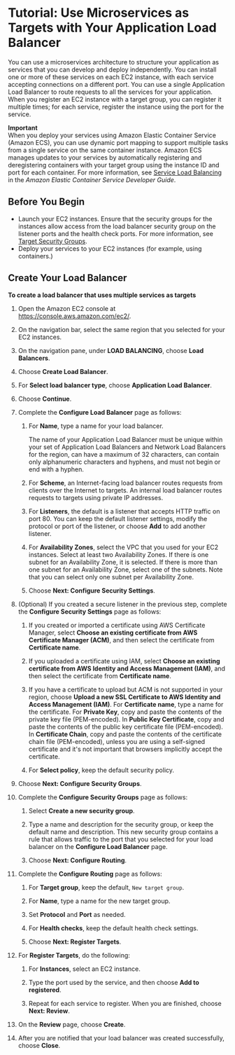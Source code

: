 # Tutorial: Use Microservices as Targets with Your Application Load Balancer<a name="tutorial-target-ecs-containers"></a>

You can use a microservices architecture to structure your application as services that you can develop and deploy independently\. You can install one or more of these services on each EC2 instance, with each service accepting connections on a different port\. You can use a single Application Load Balancer to route requests to all the services for your application\. When you register an EC2 instance with a target group, you can register it multiple times; for each service, register the instance using the port for the service\.

**Important**  
When you deploy your services using Amazon Elastic Container Service \(Amazon ECS\), you can use dynamic port mapping to support multiple tasks from a single service on the same container instance\. Amazon ECS manages updates to your services by automatically registering and deregistering containers with your target group using the instance ID and port for each container\. For more information, see [Service Load Balancing](http://docs.aws.amazon.com/AmazonECS/latest/developerguide/service-load-balancing.html) in the *Amazon Elastic Container Service Developer Guide*\.

## Before You Begin<a name="containers-prerequisites"></a>
+ Launch your EC2 instances\. Ensure that the security groups for the instances allow access from the load balancer security group on the listener ports and the health check ports\. For more information, see [Target Security Groups](target-group-register-targets.md#target-security-groups)\.
+ Deploy your services to your EC2 instances \(for example, using containers\.\)

## Create Your Load Balancer<a name="containers-create-load-balancer"></a>

**To create a load balancer that uses multiple services as targets**

1. Open the Amazon EC2 console at [https://console\.aws\.amazon\.com/ec2/](https://console.aws.amazon.com/ec2/)\.

1. On the navigation bar, select the same region that you selected for your EC2 instances\.

1. On the navigation pane, under **LOAD BALANCING**, choose **Load Balancers**\.

1. Choose **Create Load Balancer**\.

1. For **Select load balancer type**, choose **Application Load Balancer**\.

1. Choose **Continue**\.

1. Complete the **Configure Load Balancer** page as follows:

   1. For **Name**, type a name for your load balancer\.

      The name of your Application Load Balancer must be unique within your set of Application Load Balancers and Network Load Balancers for the region, can have a maximum of 32 characters, can contain only alphanumeric characters and hyphens, and must not begin or end with a hyphen\.

   1. For **Scheme**, an Internet\-facing load balancer routes requests from clients over the Internet to targets\. An internal load balancer routes requests to targets using private IP addresses\.

   1. For **Listeners**, the default is a listener that accepts HTTP traffic on port 80\. You can keep the default listener settings, modify the protocol or port of the listener, or choose **Add** to add another listener\.

   1. For **Availability Zones**, select the VPC that you used for your EC2 instances\. Select at least two Availability Zones\. If there is one subnet for an Availability Zone, it is selected\. If there is more than one subnet for an Availability Zone, select one of the subnets\. Note that you can select only one subnet per Availability Zone\.

   1. Choose **Next: Configure Security Settings**\.

1. \(Optional\) If you created a secure listener in the previous step, complete the **Configure Security Settings** page as follows:

   1. If you created or imported a certificate using AWS Certificate Manager, select **Choose an existing certificate from AWS Certificate Manager \(ACM\)**, and then select the certificate from **Certificate name**\.

   1. If you uploaded a certificate using IAM, select **Choose an existing certificate from AWS Identity and Access Management \(IAM\)**, and then select the certificate from **Certificate name**\.

   1. If you have a certificate to upload but ACM is not supported in your region, choose **Upload a new SSL Certificate to AWS Identity and Access Management \(IAM\)**\. For **Certificate name**, type a name for the certificate\. For **Private Key**, copy and paste the contents of the private key file \(PEM\-encoded\)\. In **Public Key Certificate**, copy and paste the contents of the public key certificate file \(PEM\-encoded\)\. In **Certificate Chain**, copy and paste the contents of the certificate chain file \(PEM\-encoded\), unless you are using a self\-signed certificate and it's not important that browsers implicitly accept the certificate\.

   1. For **Select policy**, keep the default security policy\.

1. Choose **Next: Configure Security Groups**\.

1. Complete the **Configure Security Groups** page as follows:

   1. Select **Create a new security group**\.

   1. Type a name and description for the security group, or keep the default name and description\. This new security group contains a rule that allows traffic to the port that you selected for your load balancer on the **Configure Load Balancer** page\.

   1. Choose **Next: Configure Routing**\.

1. Complete the **Configure Routing** page as follows:

   1. For **Target group**, keep the default, `New target group`\.

   1. For **Name**, type a name for the new target group\.

   1. Set **Protocol** and **Port** as needed\.

   1. For **Health checks**, keep the default health check settings\.

   1. Choose **Next: Register Targets**\.

1. For **Register Targets**, do the following:

   1. For **Instances**, select an EC2 instance\.

   1. Type the port used by the service, and then choose **Add to registered**\.

   1. Repeat for each service to register\. When you are finished, choose **Next: Review**\.

1. On the **Review** page, choose **Create**\.

1. After you are notified that your load balancer was created successfully, choose **Close**\.
